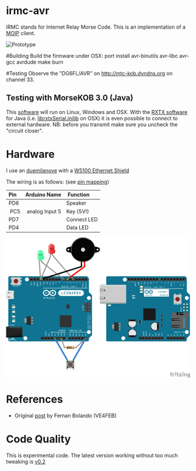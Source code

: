 irmc-avr
========
IRMC stands for Internet Relay Morse Code. 
This is an implementation of a [MOIP](https://github.com/8cH9azbsFifZ/moip) client.

![Prototype](/img/prototype.png?raw=true "Prototype")

#Building
Build the firmware under OSX:
port install avr-binutils avr-libc avr-gcc avrdude
make burn

#Testing
Observe the "DG6FL/AVR" on http://mtc-kob.dyndns.org on channel 33.

## Testing with MorseKOB 3.0 (Java)
This [software](http://kob.sdf.org/morsekob/morsekob30/MorseKOB.jar) will run on
Linux, Windows and OSX. With the [RXTX software](http://morsekob.org/morsekob30/help.htm)
for Java (i.e. [librxtxSerial.jnilib](http://blog.brianhemeryck.me/installing-rxtx-on-mac-os-mountain-lion/) 
on OSX) it is even possible to connect to external hardware. 
NB: before you transmit make sure you uncheck the "circuit closer".

# Hardware
I use an [duemilanove](http://arduino.cc/en/pmwiki.php?n=Main/arduinoBoardDuemilanove) with a 
[W5100 Ethernet Shield](http://arduino.cc/en/pmwiki.php?n=Main/ArduinoEthernetShield)

The wiring is as follows: (see [pin mapping](http://arduino.cc/en/Hacking/PinMapping168))

| Pin	| Arduino Name 	| Function 	| 
| :---- | :-----------	| :-------	|
| PD6 	|               | Speaker |
| PC5 	| analog Input 5| Key (5V!) |
| PD7 	|               | Connect LED |
| PD4   |               | Data LED |

![Prototype](/doc/prototype_wiring.png?raw=true "Prototype")

# References
* Original [post](http://fernski.blogspot.de/2013/05/sending-morsecode-via-atmega.html) by Fernan Bolando (VE4FEB)

Code Quality
============
This is experimental code. The latest version working without too much tweaking is [v0.2](https://github.com/8cH9azbsFifZ/irmc-avr/archive/v0.2.zip)


